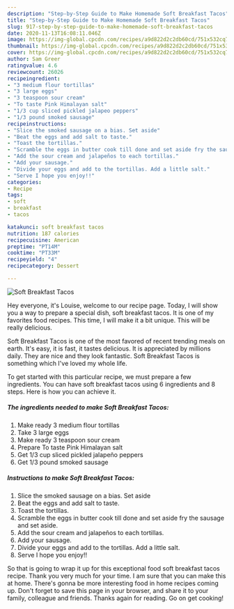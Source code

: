 ```yaml
---
description: "Step-by-Step Guide to Make Homemade Soft Breakfast Tacos"
title: "Step-by-Step Guide to Make Homemade Soft Breakfast Tacos"
slug: 917-step-by-step-guide-to-make-homemade-soft-breakfast-tacos
date: 2020-11-13T16:08:11.046Z
image: https://img-global.cpcdn.com/recipes/a9d822d2c2db60cd/751x532cq70/soft-breakfast-tacos-recipe-main-photo.jpg
thumbnail: https://img-global.cpcdn.com/recipes/a9d822d2c2db60cd/751x532cq70/soft-breakfast-tacos-recipe-main-photo.jpg
cover: https://img-global.cpcdn.com/recipes/a9d822d2c2db60cd/751x532cq70/soft-breakfast-tacos-recipe-main-photo.jpg
author: Sam Greer
ratingvalue: 4.6
reviewcount: 26026
recipeingredient:
- "3 medium flour tortillas"
- "3 large eggs"
- "3 teaspoon sour cream"
- "To taste Pink Himalayan salt"
- "1/3 cup sliced pickled jalapeo peppers"
- "1/3 pound smoked sausage"
recipeinstructions:
- "Slice the smoked sausage on a bias. Set aside"
- "Beat the eggs and add salt to taste."
- "Toast the tortillas."
- "Scramble the eggs in butter cook till done and set aside fry the sausage and set aside."
- "Add the sour cream and jalapeños to each tortillas."
- "Add your sausage."
- "Divide your eggs and add to the tortillas. Add a little salt."
- "Serve I hope you enjoy!!"
categories:
- Recipe
tags:
- soft
- breakfast
- tacos

katakunci: soft breakfast tacos 
nutrition: 187 calories
recipecuisine: American
preptime: "PT14M"
cooktime: "PT33M"
recipeyield: "4"
recipecategory: Dessert

---
```



![Soft Breakfast Tacos](https://img-global.cpcdn.com/recipes/a9d822d2c2db60cd/751x532cq70/soft-breakfast-tacos-recipe-main-photo.jpg)

Hey everyone, it's Louise, welcome to our recipe page. Today, I will show you a way to prepare a special dish, soft breakfast tacos. It is one of my favorites food recipes. This time, I will make it a bit unique. This will be really delicious.

Soft Breakfast Tacos is one of the most favored of recent trending meals on earth. It's easy, it is fast, it tastes delicious. It is appreciated by millions daily. They are nice and they look fantastic. Soft Breakfast Tacos is something which I've loved my whole life.




To get started with this particular recipe, we must prepare a few ingredients. You can have soft breakfast tacos using 6 ingredients and 8 steps. Here is how you can achieve it.

<!--inarticleads1-->

##### The ingredients needed to make Soft Breakfast Tacos:

1. Make ready 3 medium flour tortillas
1. Take 3 large eggs
1. Make ready 3 teaspoon sour cream
1. Prepare To taste Pink Himalayan salt
1. Get 1/3 cup sliced pickled jalapeño peppers
1. Get 1/3 pound smoked sausage




<!--inarticleads2-->

##### Instructions to make Soft Breakfast Tacos:

1. Slice the smoked sausage on a bias. Set aside
1. Beat the eggs and add salt to taste.
1. Toast the tortillas.
1. Scramble the eggs in butter cook till done and set aside fry the sausage and set aside.
1. Add the sour cream and jalapeños to each tortillas.
1. Add your sausage.
1. Divide your eggs and add to the tortillas. Add a little salt.
1. Serve I hope you enjoy!!




So that is going to wrap it up for this exceptional food soft breakfast tacos recipe. Thank you very much for your time. I am sure that you can make this at home. There's gonna be more interesting food in home recipes coming up. Don't forget to save this page in your browser, and share it to your family, colleague and friends. Thanks again for reading. Go on get cooking!

